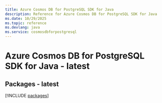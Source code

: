 ```yaml
---
title: Azure Cosmos DB for PostgreSQL SDK for Java
description: Reference for Azure Cosmos DB for PostgreSQL SDK for Java
ms.date: 10/29/2025
ms.topic: reference
ms.devlang: java
ms.service: cosmosdbforpostgresql
---
```

# Azure Cosmos DB for PostgreSQL SDK for Java - latest
## Packages - latest
[!INCLUDE [packages](cosmos-db-for-postgresql-index.md)]